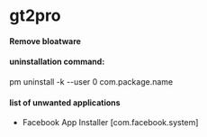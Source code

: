 # gt2pro
#### Remove bloatware
#### uninstallation command:

pm uninstall -k --user 0 com.package.name

#### list of unwanted applications

- Facebook App Installer [com.facebook.system]


